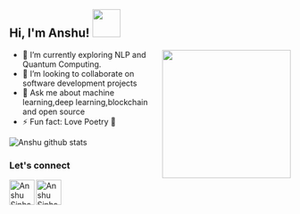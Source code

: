 <h2> Hi, I'm Anshu! <img src="https://media.giphy.com/media/ZFtvuSCT2fGVl34Wpi/giphy.gif" width="50"></h2>

<img align='right' src="https://media.giphy.com/media/rsUGLKwgSvSxmq1VrZ/giphy.gif" width="230">

- 🔭 I’m currently exploring NLP and Quantum Computing.
- 👯 I’m looking to collaborate on software development projects
- 💬 Ask me about machine learning,deep learning,blockchain and open source
- ⚡ Fun fact: Love Poetry :yellow_heart:



![Anshu github stats](https://github-readme-stats.vercel.app/api?username=Sinha199&show_icons=true&theme=gruvbox)


### Let's connect
<a href="https://twitter.com/Sinha_199">
  <img align="left" alt="Anshu Sinha | Twitter" width="45px" src="https://www.freepnglogos.com/uploads/twitter-logo-png/twitter-icon-circle-png-logo-8.png"/>
</a>
<a href="https://www.linkedin.com/in/anshu1998/">
  <img align="left" alt="Anshu Sinha" width="45px" src="https://www.freepnglogos.com/uploads/linkedin-logo-hd-png-3.png" />
</a>

<br />
<br />
